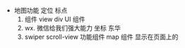 - 地图功能 定位 标点
  1. 组件
    view  div UI 组件
  2. wx. 微信给我们强大能力
    坐标  东华
  3. swiper scroll-view 功能组件
    map 组件 显示在页面上的